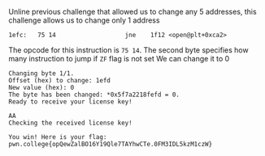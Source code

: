 Unline previous challenge that allowed us to change any 5 addresses, this challenge allows us to change only 1 address

    1efc:	75 14                	jne    1f12 <open@plt+0xca2>

The opcode for this instruction is `75 14`. 
The second byte specifies how many instruction to jump if `ZF` flag is not set
We can change it to 0 

    Changing byte 1/1.
    Offset (hex) to change: 1efd
    New value (hex): 0
    The byte has been changed: *0x5f7a2218fefd = 0.
    Ready to receive your license key!
    
    AA
    Checking the received license key!
    
    You win! Here is your flag:
    pwn.college{opQewZalBO16Y19Qle7TAYhwCTe.0FM3IDL5kzM1czW}
